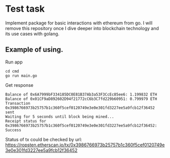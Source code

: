 # Test task
Implement package for basic interactions with ethereum from go.
I will remove this repository once I dive deeper into blockchain technology and its use cases with golang.

## Example of using.
Run app
```
cd cmd
go run main.go
```

Get response
```
Balance of 0x6A7999bF334185DC0E81B37Ab3a53F3CcEc85ee6: 1.199832 ETH
Balance of 0x01CF9aD892602D94f21772cC6b3C7fd229b60951: 0.799979 ETH
Transaction 0x3986766973b25757b1c360f5cef0120749e3e0e301fd3227ee5a9fcb12f36452 sent
Waiting for 5 seconds until block being mined...
Receipt status for 0x3986766973b25757b1c360f5cef0120749e3e0e301fd3227ee5a9fcb12f36452: Success
```

Status of tx could be checked by url: <https://ropsten.etherscan.io/tx/0x3986766973b25757b1c360f5cef0120749e3e0e301fd3227ee5a9fcb12f36452>
